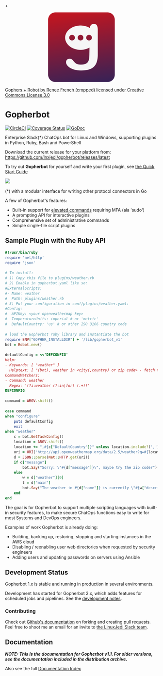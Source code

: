 +<p align="center"><img src="/Logo Gopher.png" alt="Server" height="230px"></p>


[Gophers + Robot by Renee French (cropped) licensed under Creative Commons License 3.0](https://creativecommons.org/licenses/by/3.0/)

# Gopherbot

[![CircleCI](https://circleci.com/gh/lnxjedi/gopherbot.svg?style=shield)](https://circleci.com/gh/lnxjedi/gopherbot)
[![Coverage Status](https://coveralls.io/repos/github/lnxjedi/gopherbot/badge.svg?branch=master&service=github)](https://coveralls.io/github/lnxjedi/gopherbot?branch=master)
[![GoDoc](https://godoc.org/github.com/lnxjedi/gopherbot/bot?status.png)](https://godoc.org/github.com/lnxjedi/gopherbot/bot)

Enterprise Slack(\*) ChatOps bot for Linux and Windows, supporting plugins in Python, Ruby, Bash and PowerShell

Download the current release for your platform from: https://github.com/lnxjedi/gopherbot/releases/latest

To try out **Gopherbot** for yourself and write your first plugin, see [the Quick Start Guide](doc/Quick-Start.md)

![](https://raw.githubusercontent.com/wiki/lnxjedi/gopherbot/botdemo.gif)

(*) with a modular interface for writing other protocol connectors in Go

A few of Gopherbot's features:
* Built-in support for [elevated commands](doc/Security-Overview.md#elevation) requiring MFA (ala 'sudo')
* A prompting API for interactive plugins
* Comprehensive set of administrative commands
* Simple single-file script plugins

## Sample Plugin with the Ruby API
```ruby
#!/usr/bin/ruby
require 'net/http'
require 'json'

# To install:
# 1) Copy this file to plugins/weather.rb
# 2) Enable in gopherbot.yaml like so:
#ExternalScripts:
#- Name: weather
#  Path: plugins/weather.rb
# 3) Put your configuration in conf/plugins/weather.yaml:
#Config:
#  APIKey: <your openweathermap key>
#  TemperatureUnits: imperial # or 'metric'
#  DefaultCountry: 'us' # or other ISO 3166 country code

# load the Gopherbot ruby library and instantiate the bot
require ENV["GOPHER_INSTALLDIR"] + '/lib/gopherbot_v1'
bot = Robot.new()

defaultConfig = <<'DEFCONFIG'
Help:
- Keywords: [ "weather" ]
  Helptext: [ "(bot), weather in <city(,country) or zip code> - fetch the weather from OpenWeatherMap" ]
CommandMatchers:
- Command: weather
  Regex: '(?i:weather (?:in|for) (.+))'
DEFCONFIG

command = ARGV.shift()

case command
when "configure"
	puts defaultConfig
	exit
when "weather"
    c = bot.GetTaskConfig()
    location = ARGV.shift()
    location += ",#{c["DefaultCountry"]}" unless location.include?(',')
    uri = URI("http://api.openweathermap.org/data/2.5/weather?q=#{location}&units=#{c["TemperatureUnits"]}&APPID=#{c["APIKey"]}")
    d = JSON::parse(Net::HTTP.get(uri))
    if d["message"]
        bot.Say("Sorry: \"#{d["message"]}\", maybe try the zip code?")
    else
        w = d["weather"][0]
        t = d["main"]
        bot.Say("The weather in #{d["name"]} is currently \"#{w["description"]}\" and #{t["temp"]} degrees, with a forecast low of #{t["temp_min"]} and high of #{t["temp_max"]}")
    end
end
```

The goal is for Gopherbot to support multiple scripting languages with built-in security features, to make secure ChatOps functions easy to write for most Systems and DevOps engineers.

Examples of work Gopherbot is already doing:
* Building, backing up, restoring, stopping and starting instances in the AWS cloud
* Disabling / reenabling user web directories when requested by security engineers
* Adding users and updating passwords on servers using Ansible

## Development Status
Gopherbot 1.x is stable and running in production in several environments.

Development has started for Gopherbot 2.x, which adds features for scheduled jobs and pipelines. See the [development notes](DevNotes.md).

### Contributing
Check out [Github's documentation](https://help.github.com/articles/fork-a-repo/) on forking and creating pull requests. Feel free to shoot me an email
for an invite to [the LinuxJedi Slack team](https://linuxjedi.slack.com).

## Documentation

***NOTE: This is the documentation for Gopherbot v1.1. For older versions, see the documentation included in the distribution archive.***

Also see the full [Documentation Index](doc/README.md)
